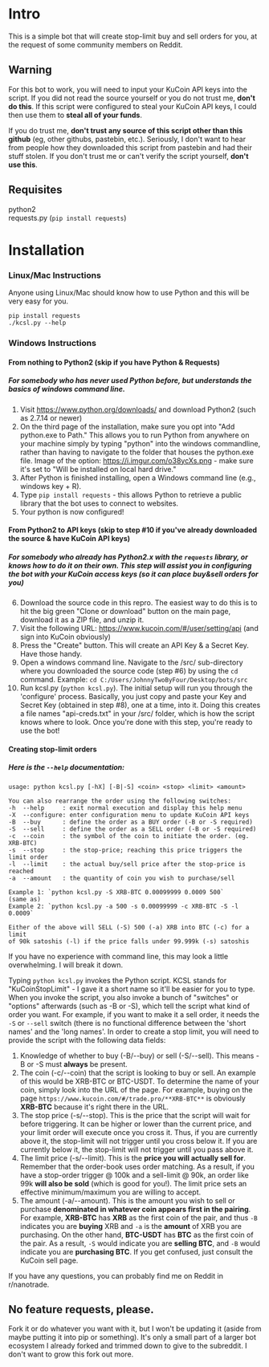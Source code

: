 # Intro

This is a simple bot that will create stop-limit buy and sell orders for you, at the request of some community members on Reddit.

## Warning

For this bot to work, you will need to input your KuCoin API keys into the script. If you did not read the source yourself or you do not trust me, **don't do this**. If this script were configured to steal your KuCoin API keys, I could then use them to **steal all of your funds**.  

If you do trust me, **don't trust any source of this script other than this github** (eg, other githubs, pastebin, etc.). Seriously, I don't want to hear from people how they downloaded this script from pastebin and had their stuff stolen. If you don't trust me or can't verify the script yourself, **don't use this**.  

## Requisites 

python2  
requests.py (`pip install requests`)   

# Installation  

### Linux/Mac Instructions

Anyone using Linux/Mac should know how to use Python and this will be very easy for you.  

`pip install requests`  
`./kcsl.py --help`  


### Windows Instructions

#### From nothing to Python2 (skip if you have Python & Requests)  

##### For somebody who has never used Python before, but understands the basics of windows command line.  

1. Visit https://www.python.org/downloads/ and download Python2 (such as 2.7.14 or newer)  
2. On the third page of the installation, make sure you opt into "Add python.exe to Path." This allows you to run Python from anywhere on your machine simply by typing "python" into the windows commandline, rather than having to navigate to the folder that houses the python.exe file. Image of the option: https://i.imgur.com/o38ycXs.png - make sure it's set to "Will be installed on local hard drive."  
3. After Python is finished installing, open a Windows command line (e.g., windows key + R).  
4. Type `pip install requests` - this allows Python to retrieve a public library that the bot uses to connect to websites.  
5. Your python is now configured!  

#### From Python2 to API keys (skip to step #10 if you've already downloaded the source & have KuCoin API keys)  

##### For somebody who already has Python2.x with the `requests` library, or knows how to do it on their own. This step will assist you in configuring the bot with your KuCoin access keys (so it can place buy&sell orders for you)

6. Download the source code in this repro. The easiest way to do this is to hit the big green "Clone or download" button on the main page, download it as a ZIP file, and unzip it.
7. Visit the following URL: https://www.kucoin.com/#/user/setting/api (and sign into KuCoin obviously)
8. Press the "Create" button. This will create an API Key & a Secret Key. Have those handy.
9. Open a windows command line. Navigate to the /src/ sub-directory where you downloaded the source code (step #6) by using the `cd` command. Example: `cd C:/Users/JohnnyTwoByFour/Desktop/bots/src`
10. Run kcsl.py (`python kcsl.py`). The initial setup will run you through the 'configure' process. Basically, you just copy and paste your Key and Secret Key (obtained in step #8), one at a time, into it. Doing this creates a file names "api-creds.txt" in your /src/ folder, which is how the script knows where to look. Once you're done with this step, you're ready to use the bot!


#### Creating stop-limit orders  

##### Here is the `--help` documentation:

    usage: python kcsl.py [-hX] [-B|-S] <coin> <stop> <limit> <amount>
    
    You can also rearrange the order using the following switches:
    -h  --help     : exit normal execution and display this help menu
    -X  --configure: enter configuration menu to update KuCoin API keys
    -B  --buy      : define the order as a BUY order (-B or -S required)
    -S  --sell     : define the order as a SELL order (-B or -S required)
    -c  --coin     : the symbol of the coin to initiate the order. (eg. XRB-BTC)
    -s  --stop     : the stop-price; reaching this price triggers the limit order
    -l  --limit    : the actual buy/sell price after the stop-price is reached
    -a  --amount   : the quantity of coin you wish to purchase/sell
    
    Example 1: `python kcsl.py -S XRB-BTC 0.00099999 0.0009 500`
    (same as)
    Example 2: `python kcsl.py -a 500 -s 0.00099999 -c XRB-BTC -S -l 0.0009`
    
    Either of the above will SELL (-S) 500 (-a) XRB into BTC (-c) for a limit
    of 90k satoshis (-l) if the price falls under 99.999k (-s) satoshis  
    
If you have no experience with command line, this may look a little overwhelming. I will break it down.  

Typing `python kcsl.py` invokes the Python script. KCSL stands for "KuCoinStopLimit" - I gave it a short name so it'll be easier for you to type. When you invoke the script, you also invoke a bunch of "switches" or "options" afterwards (such as -B or -S), which tell the script what kind of order you want. For example, if you want to make it a sell order, it needs the `-S` or `--sell` switch (there is no functional difference between the 'short names' and the 'long names'. In order to create a stop limit, you will need to provide the script with the following data fields:  

1. Knowledge of whether to buy (-B/--buy) or sell (-S/--sell). This means -B or -S must **always** be present.  
2. The coin (-c/--coin) that the script is looking to buy or sell. An example of this would be XRB-BTC or BTC-USDT. To determine the name of your coin, simply look into the URL of the page. For example, buying on the page `https://www.kucoin.com/#/trade.pro/**XRB-BTC**` is obviously **XRB-BTC** because it's right there in the URL.  
3. The stop price (-s/--stop). This is the price that the script will wait for before triggering. It can be higher or lower than the current price, and your limit order will execute once you cross it. Thus, if you are currently above it, the stop-limit will not trigger until you cross below it. If you are currently below it, the stop-limit will not trigger until you pass above it.  
4. The limit price (-s/--limit). This is the **price you will actually sell for**. Remember that the order-book uses order matching. As a result, if you have a stop-order trigger @ 100k and a sell-limit @ 90k, an order like 99k **will also be sold** (which is good for you!). The limit price sets an effective minimum/maximum you are willing to accept.  
5. The amount (-a/--amount). This is the amount you wish to sell or purchase **denominated in whatever coin appears first in the pairing**. For example, **XRB-BTC** has **XRB** as the first coin of the pair, and thus `-B` indicates you are **buying** XRB and `-a` is the **amount** of XRB you are purchasing. On the other hand, **BTC-USDT** has **BTC** as the first coin of the pair. As a result, `-S` would indicate you are **selling BTC**, and `-B` would indicate you are **purchasing BTC**. If you get confused, just consult the KuCoin sell page.  

If you have any questions, you can probably find me on Reddit in r/nanotrade.  

## No feature requests, please.  

Fork it or do whatever you want with it, but I won't be updating it (aside from maybe putting it into pip or something). It's only a small part of a larger bot ecosystem I already forked and trimmed down to give to the subreddit. I don't want to grow this fork out more. 

